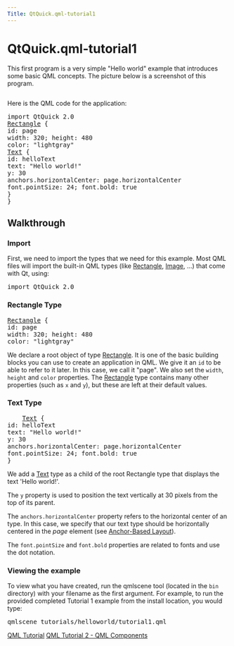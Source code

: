 ```yaml
---
Title: QtQuick.qml-tutorial1
---
```


# QtQuick.qml-tutorial1

<span class="subtitle"></span>
<!-- $$$qml-tutorial1.html-description -->
<p>This first program is a very simple &quot;Hello world&quot; example that introduces some basic QML concepts. The picture below is a screenshot of this program.</p>
<p class="centerAlign"><img src="https://developer.ubuntu.com/static/devportal_uploaded/41ac803e-3b02-4e58-8540-e7f4f11a19b4-../qml-tutorial1/images/declarative-tutorial1.png" alt="" /></p><p>Here is the QML code for the application:</p>
<pre class="qml">import QtQuick 2.0
<span class="type"><a href="QtQuick.Rectangle.md">Rectangle</a></span> {
<span class="name">id</span>: <span class="name">page</span>
<span class="name">width</span>: <span class="number">320</span>; <span class="name">height</span>: <span class="number">480</span>
<span class="name">color</span>: <span class="string">&quot;lightgray&quot;</span>
<span class="type"><a href="QtQuick.Text.md">Text</a></span> {
<span class="name">id</span>: <span class="name">helloText</span>
<span class="name">text</span>: <span class="string">&quot;Hello world!&quot;</span>
<span class="name">y</span>: <span class="number">30</span>
<span class="name">anchors</span>.horizontalCenter: <span class="name">page</span>.<span class="name">horizontalCenter</span>
<span class="name">font</span>.pointSize: <span class="number">24</span>; <span class="name">font</span>.bold: <span class="number">true</span>
}
}</pre>
<h2 id="walkthrough">Walkthrough</h2>
<h3 >Import</h3>
<p>First, we need to import the types that we need for this example. Most QML files will import the built-in QML types (like <a href="QtQuick.Rectangle.md">Rectangle</a>, <a href="https://developer.ubuntu.comapps/qml/sdk-15.04/QtQuick.imageelements/#image">Image</a>, ..&#x2e;) that come with Qt, using:</p>
<pre class="qml">import QtQuick 2.0</pre>
<h3 >Rectangle Type</h3>
<pre class="qml"><span class="type"><a href="QtQuick.Rectangle.md">Rectangle</a></span> {
<span class="name">id</span>: <span class="name">page</span>
<span class="name">width</span>: <span class="number">320</span>; <span class="name">height</span>: <span class="number">480</span>
<span class="name">color</span>: <span class="string">&quot;lightgray&quot;</span></pre>
<p>We declare a root object of type <a href="QtQuick.Rectangle.md">Rectangle</a>. It is one of the basic building blocks you can use to create an application in QML. We give it an <code>id</code> to be able to refer to it later. In this case, we call it &quot;page&quot;. We also set the <code>width</code>, <code>height</code> and <code>color</code> properties. The <a href="QtQuick.Rectangle.md">Rectangle</a> type contains many other properties (such as <code>x</code> and <code>y</code>), but these are left at their default values.</p>
<h3 >Text Type</h3>
<pre class="qml">    <span class="type"><a href="QtQuick.Text.md">Text</a></span> {
<span class="name">id</span>: <span class="name">helloText</span>
<span class="name">text</span>: <span class="string">&quot;Hello world!&quot;</span>
<span class="name">y</span>: <span class="number">30</span>
<span class="name">anchors</span>.horizontalCenter: <span class="name">page</span>.<span class="name">horizontalCenter</span>
<span class="name">font</span>.pointSize: <span class="number">24</span>; <span class="name">font</span>.bold: <span class="number">true</span>
}</pre>
<p>We add a <a href="QtQuick.qtquick-releasenotes.md#text">Text</a> type as a child of the root Rectangle type that displays the text 'Hello world!'.</p>
<p>The <code>y</code> property is used to position the text vertically at 30 pixels from the top of its parent.</p>
<p>The <code>anchors.horizontalCenter</code> property refers to the horizontal center of an type. In this case, we specify that our text type should be horizontally centered in the <i>page</i> element (see <a href="QtQuick.qtquick-positioning-anchors.md#anchor-layout">Anchor-Based Layout</a>).</p>
<p>The <code>font.pointSize</code> and <code>font.bold</code> properties are related to fonts and use the dot notation.</p>
<h3 >Viewing the example</h3>
<p>To view what you have created, run the qmlscene tool (located in the <code>bin</code> directory) with your filename as the first argument. For example, to run the provided completed Tutorial 1 example from the install location, you would type:</p>
<pre class="cpp">qmlscene tutorials<span class="operator">/</span>helloworld<span class="operator">/</span>tutorial1<span class="operator">.</span>qml</pre>
<!-- @@@qml-tutorial1.html -->
<p class="naviNextPrevious footerNavi">
<a class="prevPage" href="QtQuick.qml-tutorial.md">QML Tutorial</a>
<a class="nextPage" href="QtQuick.qml-tutorial2.md">QML Tutorial 2 - QML Components</a>
</p>

